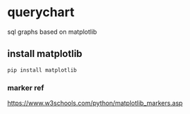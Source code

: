 # querychart
sql graphs based on matplotlib

## install matplotlib
```
pip install matplotlib
```

### marker ref 
https://www.w3schools.com/python/matplotlib_markers.asp
